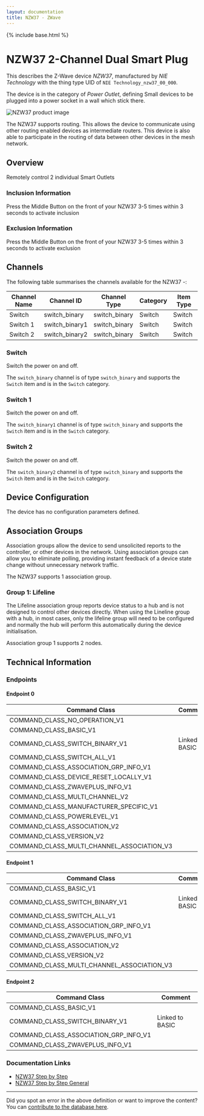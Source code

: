 ```yaml
---
layout: documentation
title: NZW37 - ZWave
---
```


{% include base.html %}

# NZW37 2-Channel Dual Smart Plug
This describes the Z-Wave device *NZW37*, manufactured by *NIE Technology* with the thing type UID of ```NIE Technology_nzw37_00_000```.

The device is in the category of *Power Outlet*, defining Small devices to be plugged into a power socket in a wall which stick there.

![NZW37 product image](https://opensmarthouse.org/assets/zwave/attachments/625/inovelli-2-channel.jpg)


The NZW37 supports routing. This allows the device to communicate using other routing enabled devices as intermediate routers.  This device is also able to participate in the routing of data between other devices in the mesh network.

## Overview

Remotely control 2 individual Smart Outlets

### Inclusion Information

Press the Middle Button on the front of your NZW37 3-5 times within 3 seconds to activate inclusion

### Exclusion Information

Press the Middle Button on the front of your NZW37 3-5 times within 3 seconds to activate exclusion

## Channels

The following table summarises the channels available for the NZW37 -:

| Channel Name | Channel ID | Channel Type | Category | Item Type |
|--------------|------------|--------------|----------|-----------|
| Switch | switch_binary | switch_binary | Switch | Switch | 
| Switch 1 | switch_binary1 | switch_binary | Switch | Switch | 
| Switch 2 | switch_binary2 | switch_binary | Switch | Switch | 

### Switch
Switch the power on and off.

The ```switch_binary``` channel is of type ```switch_binary``` and supports the ```Switch``` item and is in the ```Switch``` category.

### Switch 1
Switch the power on and off.

The ```switch_binary1``` channel is of type ```switch_binary``` and supports the ```Switch``` item and is in the ```Switch``` category.

### Switch 2
Switch the power on and off.

The ```switch_binary2``` channel is of type ```switch_binary``` and supports the ```Switch``` item and is in the ```Switch``` category.



## Device Configuration

The device has no configuration parameters defined.

## Association Groups

Association groups allow the device to send unsolicited reports to the controller, or other devices in the network. Using association groups can allow you to eliminate polling, providing instant feedback of a device state change without unnecessary network traffic.

The NZW37 supports 1 association group.

### Group 1: Lifeline

The Lifeline association group reports device status to a hub and is not designed to control other devices directly. When using the Lineline group with a hub, in most cases, only the lifeline group will need to be configured and normally the hub will perform this automatically during the device initialisation.

Association group 1 supports 2 nodes.

## Technical Information

### Endpoints

#### Endpoint 0

| Command Class | Comment |
|---------------|---------|
| COMMAND_CLASS_NO_OPERATION_V1| |
| COMMAND_CLASS_BASIC_V1| |
| COMMAND_CLASS_SWITCH_BINARY_V1| Linked to BASIC|
| COMMAND_CLASS_SWITCH_ALL_V1| |
| COMMAND_CLASS_ASSOCIATION_GRP_INFO_V1| |
| COMMAND_CLASS_DEVICE_RESET_LOCALLY_V1| |
| COMMAND_CLASS_ZWAVEPLUS_INFO_V1| |
| COMMAND_CLASS_MULTI_CHANNEL_V2| |
| COMMAND_CLASS_MANUFACTURER_SPECIFIC_V1| |
| COMMAND_CLASS_POWERLEVEL_V1| |
| COMMAND_CLASS_ASSOCIATION_V2| |
| COMMAND_CLASS_VERSION_V2| |
| COMMAND_CLASS_MULTI_CHANNEL_ASSOCIATION_V3| |
#### Endpoint 1

| Command Class | Comment |
|---------------|---------|
| COMMAND_CLASS_BASIC_V1| |
| COMMAND_CLASS_SWITCH_BINARY_V1| Linked to BASIC|
| COMMAND_CLASS_SWITCH_ALL_V1| |
| COMMAND_CLASS_ASSOCIATION_GRP_INFO_V1| |
| COMMAND_CLASS_ZWAVEPLUS_INFO_V1| |
| COMMAND_CLASS_ASSOCIATION_V2| |
| COMMAND_CLASS_VERSION_V2| |
| COMMAND_CLASS_MULTI_CHANNEL_ASSOCIATION_V3| |
#### Endpoint 2

| Command Class | Comment |
|---------------|---------|
| COMMAND_CLASS_BASIC_V1| |
| COMMAND_CLASS_SWITCH_BINARY_V1| Linked to BASIC|
| COMMAND_CLASS_ASSOCIATION_GRP_INFO_V1| |
| COMMAND_CLASS_ZWAVEPLUS_INFO_V1| |

### Documentation Links

* [NZW37 Step by Step](https://www.opensmarthouse.org/zwavedatabase/625/Step-by-Step-Instructions.pdf)
* [NZW37 Step by Step General](https://www.opensmarthouse.org/zwavedatabase/625/Step-by-Step-Instructions-General-Z-Wave.pdf)

---

Did you spot an error in the above definition or want to improve the content?
You can [contribute to the database here](https://www.opensmarthouse.org/zwavedatabase/625).
